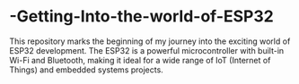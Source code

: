 # -Getting-Into-the-world-of-ESP32
This repository marks the beginning of my journey into the exciting world of ESP32 development. The ESP32 is a powerful microcontroller with built-in Wi-Fi and Bluetooth, making it ideal for a wide range of IoT (Internet of Things) and embedded systems projects.
